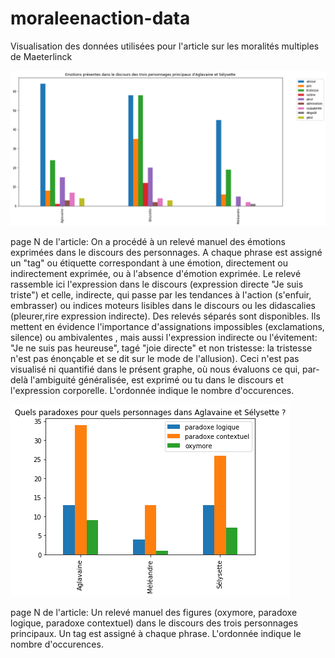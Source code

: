 # moraleenaction-data
Visualisation des données utilisées pour l'article sur les moralités multiples de Maeterlinck


![Alt Text](agsel-releve-emotion.png)

page N de l'article:  On a procédé à un relevé manuel des émotions exprimées dans le discours des personnages. A chaque phrase est assigné un "tag" ou étiquette correspondant à une émotion, directement ou indirectement exprimée, ou à l'absence d'émotion exprimée. Le relevé rassemble ici l'expression dans le discours (expression directe "Je suis triste") et celle, indirecte, qui passe par les tendances à l'action (s'enfuir, embrasser) ou indices moteurs lisibles dans le discours ou les didascalies (pleurer,rire expression indirecte). Des relevés séparés sont disponibles. Ils mettent en évidence l'importance d'assignations impossibles (exclamations, silence) ou ambivalentes , mais aussi l'expression indirecte ou l'évitement: "Je ne suis pas  heureuse", tagé "joie directe" et non tristesse: la tristesse n'est pas énonçable et se dit sur le mode de l'allusion). Ceci n'est pas visualisé ni quantifié dans le présent graphe, où  nous évaluons ce qui, par-delà l'ambiguité généralisée, est exprimé ou tu dans le discours et l'expression corporelle. 
L'ordonnée indique le nombre d'occurences.

![Alt Text](agsel-paradoxesparperso.png)

page  N  de l'article: Un relevé manuel des figures (oxymore, paradoxe logique, paradoxe contextuel) dans le discours des trois personnages principaux. Un tag est assigné à chaque phrase. L'ordonnée indique le nombre d'occurences.
